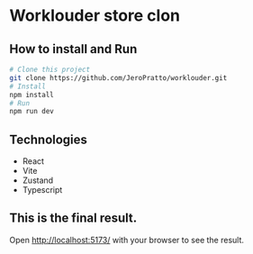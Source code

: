 # Worklouder store clon

## How to install and Run

```bash
# Clone this project
git clone https://github.com/JeroPratto/worklouder.git
# Install
npm install
# Run
npm run dev
```

## Technologies

- React
- Vite
- Zustand
- Typescript

## This is the final result.

Open [http://localhost:5173/](http://localhost:5173/) with your browser to see the result.
